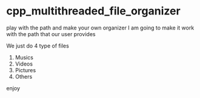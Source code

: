# cpp_multithreaded_file_organizer
play with the path and make your own organizer
I am going to make it work with the path that our user provides

We just do 4 type of files
1) Musics
2) Videos
3) Pictures
4) Others

enjoy
